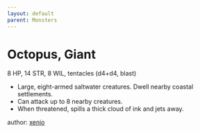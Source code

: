 ```yaml
---
layout: default
parent: Monsters
---
```

# Octopus, Giant
8 HP, 14 STR, 8 WIL, tentacles (d4+d4, blast)
- Large, eight-armed saltwater creatures. Dwell nearby coastal settlements.
- Can attack up to 8 nearby creatures.
- When threatened, spills a thick cloud of ink and jets away.

author: [xenio](https://xenioinabottle.blogspot.com)
